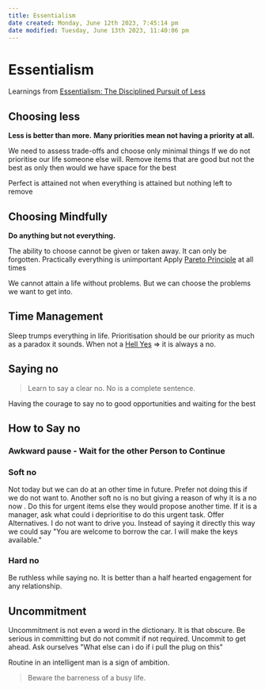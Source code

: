 ```yaml
---
title: Essentialism
date created: Monday, June 12th 2023, 7:45:14 pm
date modified: Tuesday, June 13th 2023, 11:40:06 pm
---
```


# Essentialism

Learnings from [Essentialism: The Disciplined Pursuit of Less](https://www.goodreads.com/en/book/show/18077875)

## Choosing less

**Less is better than more.**
**Many priorities mean not having a priority at all.**

We need to assess trade-offs and choose only minimal things
If we do not prioritise our life someone else will.
Remove items that are good but not the best as only then would we have space for the best

Perfect is attained not when everything is attained but nothing left to remove

## Choosing Mindfully

**Do anything but not everything.**

The ability to choose cannot be given or taken away. It can only be forgotten.
Practically everything is unimportant
Apply [Pareto Principle](Bytes/Definition-Repository.md#Pareto%20Principle%20) at all times

We cannot attain a life without problems. But we can choose the problems we want to get into.

## Time Management

Sleep trumps everything in life.
Prioritisation should be our priority as much as a paradox it sounds.
When not a [Hell Yes](Bytes/Definition-Repository.md#Hell%20Yes) ⇒ it is always a no.

## Saying no

> Learn to say a clear no. No is a complete sentence.

Having the courage to say no to good opportunities and waiting for the best

## How to Say no

### **Awkward pause** - Wait for the other Person to Continue

### Soft no

Not today but we can do at an other time in future. Prefer not doing this if we do not want to.
Another soft no is no but giving a reason of why it is a no now . Do this for urgent items else they would propose another time.
If it is a manager, ask what could i deprioritise to do this urgent task.
Offer Alternatives. I do not want to drive you. Instead of saying it directly this way we could say
"You are welcome to borrow the car. I will make the keys available."

### Hard no

Be ruthless while saying no. It is better than a half hearted engagement for any relationship.

## Uncommitment

Uncommitment is not even a word in the dictionary. It is that obscure.
Be serious in committing but do not commit if not required.
Uncommit to get ahead. Ask ourselves "What else can i do if i pull the plug on this"

Routine in an intelligent man is a sign of ambition.

> Beware the barreness of a busy life.
